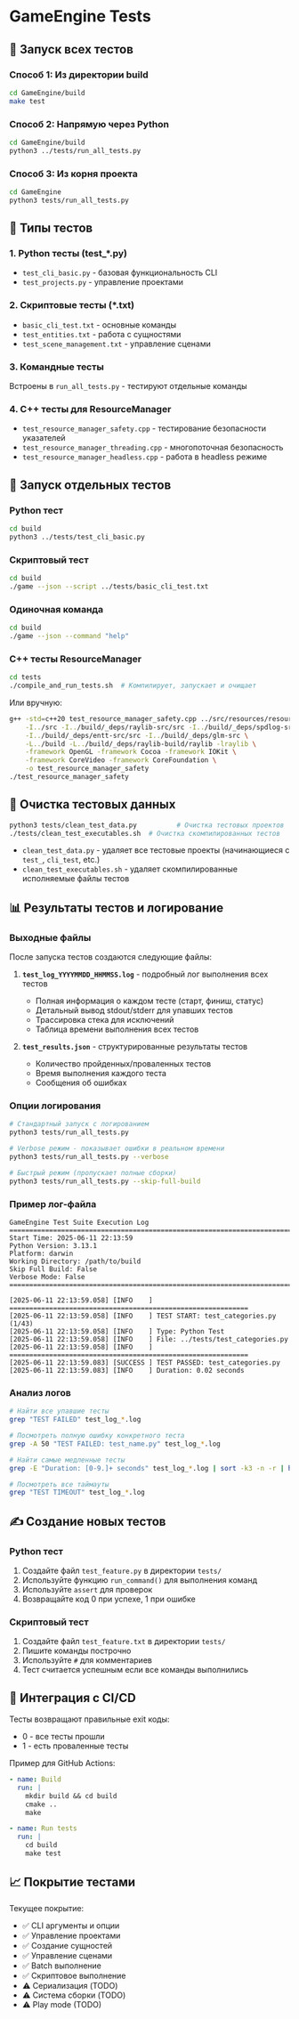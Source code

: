 # GameEngine Tests

## 🚀 Запуск всех тестов

### Способ 1: Из директории build
```bash
cd GameEngine/build
make test
```

### Способ 2: Напрямую через Python
```bash
cd GameEngine/build
python3 ../tests/run_all_tests.py
```

### Способ 3: Из корня проекта
```bash
cd GameEngine
python3 tests/run_all_tests.py
```

## 🧪 Типы тестов

### 1. Python тесты (test_*.py)
- `test_cli_basic.py` - базовая функциональность CLI
- `test_projects.py` - управление проектами

### 2. Скриптовые тесты (*.txt)
- `basic_cli_test.txt` - основные команды
- `test_entities.txt` - работа с сущностями
- `test_scene_management.txt` - управление сценами

### 3. Командные тесты
Встроены в `run_all_tests.py` - тестируют отдельные команды

### 4. C++ тесты для ResourceManager
- `test_resource_manager_safety.cpp` - тестирование безопасности указателей
- `test_resource_manager_threading.cpp` - многопоточная безопасность
- `test_resource_manager_headless.cpp` - работа в headless режиме

## 📝 Запуск отдельных тестов

### Python тест
```bash
cd build
python3 ../tests/test_cli_basic.py
```

### Скриптовый тест
```bash
cd build
./game --json --script ../tests/basic_cli_test.txt
```

### Одиночная команда
```bash
cd build
./game --json --command "help"
```

### C++ тесты ResourceManager
```bash
cd tests
./compile_and_run_tests.sh  # Компилирует, запускает и очищает
```

Или вручную:
```bash
g++ -std=c++20 test_resource_manager_safety.cpp ../src/resources/resource_manager.cpp \
    -I../src -I../build/_deps/raylib-src/src -I../build/_deps/spdlog-src/include \
    -I../build/_deps/entt-src/src -I../build/_deps/glm-src \
    -L../build -L../build/_deps/raylib-build/raylib -lraylib \
    -framework OpenGL -framework Cocoa -framework IOKit \
    -framework CoreVideo -framework CoreFoundation \
    -o test_resource_manager_safety
./test_resource_manager_safety
```

## 🧹 Очистка тестовых данных

```bash
python3 tests/clean_test_data.py          # Очистка тестовых проектов
./tests/clean_test_executables.sh  # Очистка скомпилированных тестов
```

- `clean_test_data.py` - удаляет все тестовые проекты (начинающиеся с `test_`, `cli_test`, etc.)
- `clean_test_executables.sh` - удаляет скомпилированные исполняемые файлы тестов

## 📊 Результаты тестов и логирование

### Выходные файлы

После запуска тестов создаются следующие файлы:

1. **`test_log_YYYYMMDD_HHMMSS.log`** - подробный лог выполнения всех тестов
   - Полная информация о каждом тесте (старт, финиш, статус)
   - Детальный вывод stdout/stderr для упавших тестов
   - Трассировка стека для исключений
   - Таблица времени выполнения всех тестов

2. **`test_results.json`** - структурированные результаты тестов
   - Количество пройденных/проваленных тестов
   - Время выполнения каждого теста
   - Сообщения об ошибках

### Опции логирования

```bash
# Стандартный запуск с логированием
python3 tests/run_all_tests.py

# Verbose режим - показывает ошибки в реальном времени
python3 tests/run_all_tests.py --verbose

# Быстрый режим (пропускает полные сборки)
python3 tests/run_all_tests.py --skip-full-build
```

### Пример лог-файла

```
GameEngine Test Suite Execution Log
================================================================================
Start Time: 2025-06-11 22:13:59
Python Version: 3.13.1
Platform: darwin
Working Directory: /path/to/build
Skip Full Build: False
Verbose Mode: False
================================================================================

[2025-06-11 22:13:59.058] [INFO    ] ============================================================
[2025-06-11 22:13:59.058] [INFO    ] TEST START: test_categories.py (1/43)
[2025-06-11 22:13:59.058] [INFO    ] Type: Python Test
[2025-06-11 22:13:59.058] [INFO    ] File: ../tests/test_categories.py
[2025-06-11 22:13:59.058] [INFO    ] ============================================================
[2025-06-11 22:13:59.083] [SUCCESS ] TEST PASSED: test_categories.py
[2025-06-11 22:13:59.083] [INFO    ] Duration: 0.02 seconds
```

### Анализ логов

```bash
# Найти все упавшие тесты
grep "TEST FAILED" test_log_*.log

# Посмотреть полную ошибку конкретного теста
grep -A 50 "TEST FAILED: test_name.py" test_log_*.log

# Найти самые медленные тесты
grep -E "Duration: [0-9.]+ seconds" test_log_*.log | sort -k3 -n -r | head -10

# Посмотреть все таймауты
grep "TEST TIMEOUT" test_log_*.log
```

## ✍️ Создание новых тестов

### Python тест
1. Создайте файл `test_feature.py` в директории `tests/`
2. Используйте функцию `run_command()` для выполнения команд
3. Используйте `assert` для проверок
4. Возвращайте код 0 при успехе, 1 при ошибке

### Скриптовый тест
1. Создайте файл `test_feature.txt` в директории `tests/`
2. Пишите команды построчно
3. Используйте `#` для комментариев
4. Тест считается успешным если все команды выполнились

## 🔧 Интеграция с CI/CD

Тесты возвращают правильные exit коды:
- 0 - все тесты прошли
- 1 - есть проваленные тесты

Пример для GitHub Actions:
```yaml
- name: Build
  run: |
    mkdir build && cd build
    cmake ..
    make

- name: Run tests
  run: |
    cd build
    make test
```

## 📈 Покрытие тестами

Текущее покрытие:
- ✅ CLI аргументы и опции
- ✅ Управление проектами
- ✅ Создание сущностей
- ✅ Управление сценами
- ✅ Batch выполнение
- ✅ Скриптовое выполнение
- ⚠️ Сериализация (TODO)
- ⚠️ Система сборки (TODO)
- ⚠️ Play mode (TODO)